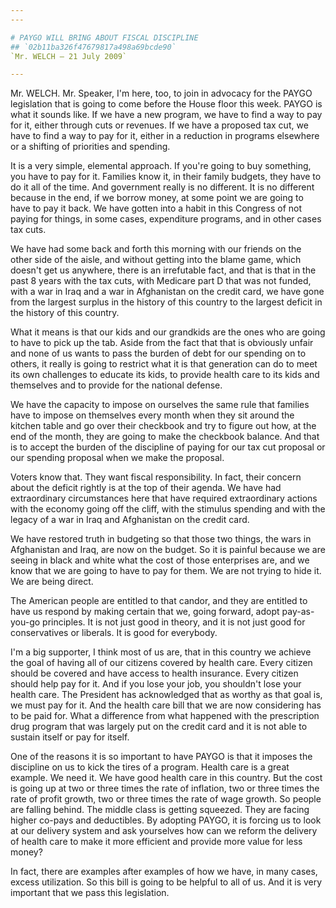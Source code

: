 ```yaml
---
---

# PAYGO WILL BRING ABOUT FISCAL DISCIPLINE
## `02b11ba326f47679817a498a69bcde90`
`Mr. WELCH — 21 July 2009`

---
```



Mr. WELCH. Mr. Speaker, I'm here, too, to join in advocacy for the 
PAYGO legislation that is going to come before the House floor this 
week. PAYGO is what it sounds like. If we have a new program, we have 
to find a way to pay for it, either through cuts or revenues. If we 
have a proposed tax cut, we have to find a way to pay for it, either in 
a reduction in programs elsewhere or a shifting of priorities and 
spending.

It is a very simple, elemental approach. If you're going to buy 
something, you have to pay for it. Families know it, in their family 
budgets, they have to do it all of the time. And government really is 
no different. It is no different because in the end, if we borrow 
money, at some point we are going to have to pay it back. We have 
gotten into a habit in this Congress of not paying for things, in some 
cases, expenditure programs, and in other cases tax cuts.

We have had some back and forth this morning with our friends on the 
other side of the aisle, and without getting into the blame game, which 
doesn't get us anywhere, there is an irrefutable fact, and that is that 
in the past 8 years with the tax cuts, with Medicare part D that was 
not funded, with a war in Iraq and a war in Afghanistan on the credit 
card, we have gone from the largest surplus in the history of this 
country to the largest deficit in the history of this country.

What it means is that our kids and our grandkids are the ones who are 
going to have to pick up the tab. Aside from the fact that that is 
obviously unfair and none of us wants to pass the burden of debt for 
our spending on to others, it really is going to restrict what it is 
that generation can do to meet its own challenges to educate its kids, 
to provide health care to its kids and themselves and to provide for 
the national defense.

We have the capacity to impose on ourselves the same rule that 
families have to impose on themselves every month when they sit around 
the kitchen table and go over their checkbook and try to figure out 
how, at the end of the month, they are going to make the checkbook 
balance. And that is to accept the burden of the discipline of paying 
for our tax cut proposal or our spending proposal when we make the 
proposal.

Voters know that. They want fiscal responsibility. In fact, their 
concern about the deficit rightly is at the top of their agenda. We 
have had extraordinary circumstances here that have required 
extraordinary actions with the economy going off the cliff, with the 
stimulus spending and with the legacy of a war in Iraq and Afghanistan 
on the credit card.

We have restored truth in budgeting so that those two things, the 
wars in Afghanistan and Iraq, are now on the budget. So it is painful 
because we are seeing in black and white what the cost of those 
enterprises are, and we know that we are going to have to pay for them. 
We are not trying to hide it. We are being direct.

The American people are entitled to that candor, and they are 
entitled to have us respond by making certain that we, going forward, 
adopt pay-as-you-go principles. It is not just good in theory, and it 
is not just good for conservatives or liberals. It is good for 
everybody.

I'm a big supporter, I think most of us are, that in this country we 
achieve the goal of having all of our citizens covered by health care. 
Every citizen should be covered and have access to health insurance. 
Every citizen should help pay for it. And if you lose your job, you 
shouldn't lose your health care. The President has acknowledged that as 
worthy as that goal is, we must pay for it. And the health care bill 
that we are now considering has to be paid for. What a difference from 
what happened with the prescription drug program that was largely put 
on the credit card and it is not able to sustain itself or pay for 
itself.

One of the reasons it is so important to have PAYGO is that it 
imposes the discipline on us to kick the tires of a program. Health 
care is a great example. We need it. We have good health care in this 
country. But the cost is going up at two or three times the rate of 
inflation, two or three times the rate of profit growth, two or three 
times the rate of wage growth. So people are falling behind. The middle 
class is getting squeezed. They are facing higher co-pays and 
deductibles. By adopting PAYGO, it is forcing us to look at our 
delivery system and ask yourselves how can we reform the delivery of 
health care to make it more efficient and provide more value for less 
money?

In fact, there are examples after examples of how we have, in many 
cases, excess utilization. So this bill is going to be helpful to all 
of us. And it is very important that we pass this legislation.
